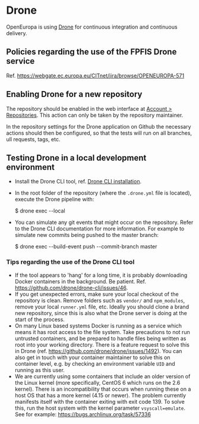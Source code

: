 Drone
=====

OpenEuropa is using [Drone](https://drone.io/) for continuous integration and
continuous delivery.

Policies regarding the use of the FPFIS Drone service
-----------------------------------------------------

Ref. https://webgate.ec.europa.eu/CITnet/jira/browse/OPENEUROPA-571


Enabling Drone for a new repository
-----------------------------------

The repository should be enabled in the web interface at [Account >
Repositories](https://drone.fpfis.eu/account/repos). This action can only be
taken by the repository maintainer.

In the repository settings for the Drone application on Github the necessary
actions should then be configured, so that the tests will run on all branches,
ull requests, tags, etc.


Testing Drone in a local development environment
------------------------------------------------

* Install the Drone CLI tool, ref. [Drone CLI
  installation](http://docs.drone.io/cli-installation/).
* In the root folder of the repository (where the `.drone.yml` file is
  located), execute the Drone pipeline with:

    $ drone exec --local

* You can simulate any git events that might occur on the repository. Refer to
  the Drone CLI documentation for more information. For example to simulate new
  commits being pushed to the master branch:

    $ drone exec --build-event push --commit-branch master


### Tips regarding the use of the Drone CLI tool

* If the tool appears to 'hang' for a long time, it is probably downloading
  Docker containers in the background. Be patient. Ref.
  https://github.com/drone/drone-cli/issues/46.
* If you get unexpected errors, make sure your local checkout of the repository
  is clean. Remove folders such as `vendor/` and `npm_modules`, remove your
  local `runner.yml` file, etc. Ideally you should clone a brand new
  repository, since this is also what the Drone server is doing at the start of
  the process.
* On many Linux based systems Docker is running as a service which means it has
  root access to the file system. Take precautions to not run untrusted
  containers, and be prepared to handle files being written as root into your
  working directory. There is a feature request to solve this in Drone (ref.
  https://github.com/drone/drone/issues/1492). You can also get in touch with
  your container maintainer to solve this on container level, e.g. by checking
  an environment variable `UID` and running as this user.
* We are currently using some containers that include an older version of the
  Linux kernel (more specifically, CentOS 6 which runs on the 2.6 kernel).
  There is an incompatibility that occurs when running these on a host OS that
  has a more kernel (4.15 or newer). The problem currently manifests itself
  with the container exiting with exit code 139. To solve this, run the host
  system with the kernel parameter `vsyscall=emulate`. See for example:
  https://bugs.archlinux.org/task/57336
